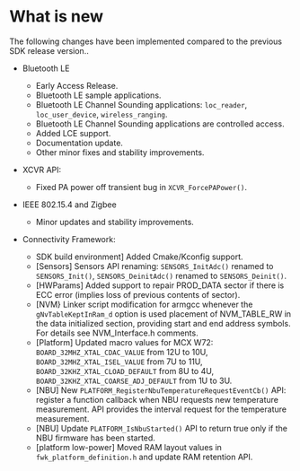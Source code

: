 # What is new 

The following changes have been implemented compared to the previous SDK release version..

-   Bluetooth LE
    -   Early Access Release.
    -   Bluetooth LE sample applications.
    -   Bluetooth LE Channel Sounding applications: `loc_reader`, `loc_user_device`, `wireless_ranging`.
    -   Bluetooth LE Channel Sounding applications are controlled access.
    -   Added LCE support.
	-   Documentation update.
    -   Other minor fixes and stability improvements.
-   XCVR API:
    -   Fixed PA power off transient bug in `XCVR_ForcePAPower()`.
-   IEEE 802.15.4 and Zigbee

    -   Minor updates and stability improvements.

-   Connectivity Framework:

    -   SDK build environment\] Added Cmake/Kconfig support.
    -   \[Sensors\] Sensors API renaming: `SENSORS_InitAdc()` renamed to `SENSORS_Init()`, `SENSORS_DeinitAdc()` renamed to `SENSORS_Deinit()`.
    -   \[HWParams\] Added support to repair PROD\_DATA sector if there is ECC error \(implies loss of previous contents of sector\).
    -   \[NVM\} Linker script modification for armgcc whenever the `gNvTableKeptInRam_d` option is used placement of NVM\_TABLE\_RW in the data initialized section, providing start and end address symbols. For details see NVM\_Interface.h comments.
    -   \[Platform\] Updated macro values for MCX W72: `BOARD_32MHZ_XTAL_CDAC_VALUE` from 12U to 10U, `BOARD_32MHZ_XTAL_ISEL_VALUE` from 7U to 11U, `BOARD_32KHZ_XTAL_CLOAD_DEFAULT` from 8U to 4U, `BOARD_32KHZ_XTAL_COARSE_ADJ_DEFAULT` from 1U to 3U.
    -   \[NBU\] New `PLATFORM_RegisterNbuTemperatureRequestEventCb()` API: register a function callback when NBU requests new temperature measurement. API provides the interval request for the temperature measurement.
    -   \[NBU\] Update `PLATFORM_IsNbuStarted()` API to return true only if the NBU firmware has been started.
    -   \[platform low-power\] Moved RAM layout values in `fwk_platform_definition.h` and update RAM retention API.

